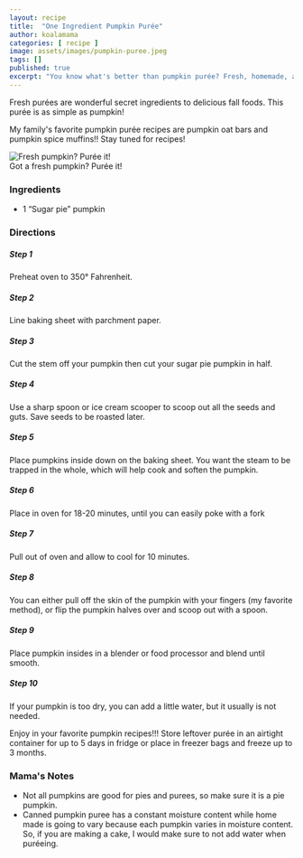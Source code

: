 ```yaml
---
layout: recipe
title:  "One Ingredient Pumpkin Purée"
author: koalamama
categories: [ recipe ]
image: assets/images/pumpkin-puree.jpeg
tags: []
published: true
excerpt: "You know what's better than pumpkin purée? Fresh, homemade, and simple pumpkin purée!"
---
```


Fresh purées are wonderful secret ingredients to delicious fall foods. This purée is as simple as pumpkin!

My family's favorite pumpkin purée recipes are pumpkin oat bars and pumpkin spice muffins!! Stay tuned for recipes!

<img src="{{site.baseurl}}/assets/images/pumpkin.jpeg" alt="Fresh pumpkin? Purée it!" class="bottom-align mb-0" /><br /><span class="small">Got a fresh pumpkin? Purée it!</span>


### Ingredients
- 1 “Sugar pie” pumpkin


### Directions

<h5 class="mb-1">Step 1</h5>
Preheat oven to 350° Fahrenheit.

<h5 class="mb-1">Step 2</h5>
Line baking sheet with parchment paper.

<h5 class="mb-1">Step 3</h5>
Cut the stem off your pumpkin then cut your sugar pie pumpkin in half. 

<h5 class="mb-1">Step 4</h5>
Use a sharp spoon or ice cream scooper to scoop out all the seeds and guts. Save seeds to be roasted later. 

<h5 class="mb-1">Step 5</h5>
Place pumpkins inside down on the baking sheet. You want the steam to be trapped in the whole, which will help cook and soften the pumpkin. 

<h5 class="mb-1">Step 6</h5>
Place in oven for 18-20 minutes, until you can easily poke with a fork 

<h5 class="mb-1">Step 7</h5>
Pull out of oven and allow to cool for 10 minutes.

<h5 class="mb-1">Step 8</h5>
You can either pull off the skin of the pumpkin with your fingers (my favorite method), or flip the pumpkin halves over and scoop out with a spoon. 

<h5 class="mb-1">Step 9</h5>
Place pumpkin insides in a blender or food processor and blend until smooth. 

<h5 class="mb-1">Step 10</h5>
If your pumpkin is too dry, you can add a little water, but it usually is not needed. 



Enjoy in your favorite pumpkin recipes!!! Store leftover purée in an airtight container for up to 5 days in fridge or place in freezer bags and freeze up to 3 months. 


### Mama's Notes
- Not all pumpkins are good for pies and purees, so make sure it is a pie pumpkin. 
- Canned pumpkin puree has a constant moisture content while home made is going to vary because each pumpkin varies in moisture content. So, if you are making a cake, I would make sure to not add water when puréeing. 